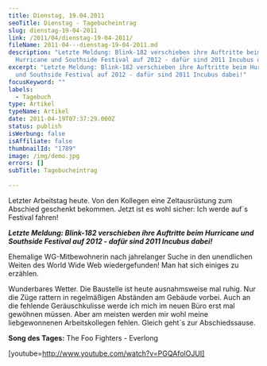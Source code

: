 ```yaml
---
title: Dienstag, 19.04.2011
seoTitle: Dienstag - Tagebucheintrag
slug: dienstag-19-04-2011
link: /2011/04/dienstag-19-04-2011/
fileName: 2011-04---dienstag-19-04-2011.md
description: "Letzte Meldung: Blink-182 verschieben ihre Auftritte beim
  Hurricane und Southside Festival auf 2012 - dafür sind 2011 Incubus dabei!"
excerpt: "Letzte Meldung: Blink-182 verschieben ihre Auftritte beim Hurricane
  und Southside Festival auf 2012 - dafür sind 2011 Incubus dabei!"
focusKeyword: ""
labels:
  - Tagebuch
type: Artikel
typeName: Artikel
date: 2011-04-19T07:37:29.000Z
status: publish
isWerbung: false
isAffiliate: false
thumbnailId: "1789"
image: /img/demo.jpg
errors: []
subTitle: Tagebucheintrag
  
---
```


Letzter Arbeitstag heute. Von den Kollegen eine Zeltausrüstung zum Abschied
geschenkt bekommen. Jetzt ist es wohl sicher: Ich werde auf´s Festival fahren!

**_Letzte Meldung: Blink-182 verschieben ihre Auftritte beim Hurricane und
Southside Festival auf 2012 - dafür sind 2011 Incubus dabei!_**

Ehemalige WG-Mitbewohnerin nach jahrelanger Suche in den unendlichen Weiten des
World Wide Web wiedergefunden! Man hat sich einiges zu erzählen.

Wunderbares Wetter. Die Baustelle ist heute ausnahmsweise mal ruhig. Nur die
Züge rattern in regelmäßigen Abständen am Gebäude vorbei. Auch an die fehlende
Geräuschkulisse werde ich mich im neuen Büro erst mal gewöhnen müssen. Aber am
meisten werden mir wohl meine liebgewonnenen Arbeitskollegen fehlen. Gleich
geht´s zur Abschiedssause.

**Song des Tages:** The Foo Fighters - Everlong

[youtube=http://www.youtube.com/watch?v=PGQAfolOJUI]

  